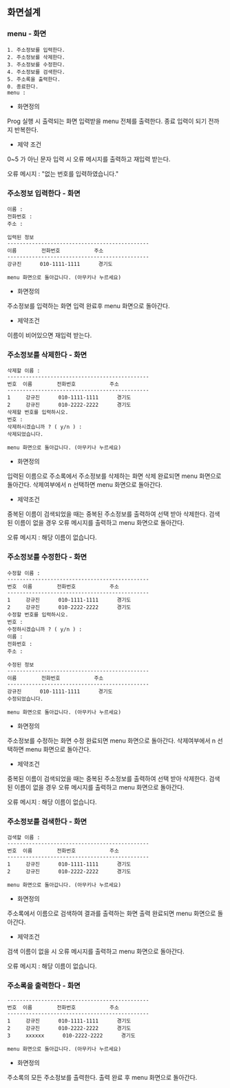 ## 화면설계

### menu - 화면

```
1. 주소정보를 입력한다.
2. 주소정보를 삭제한다.
3. 주소정보를 수정한다.
4. 주소정보를 검색한다.
5. 주소록을 출력한다.
0. 종료한다.
menu : 
```
* 화면정의

Prog 실행 시 출력되는 화면
입력받을 menu 전체를 출력한다.
종료 입력이 되기 전까지 반복한다.

* 제약 조건

0~5 가 아닌 문자 입력 시 오류 메시지를 출력하고 재입력 받는다.

오류 메시지 : "없는 번호를 입력하였습니다."

### 주소정보 입력한다 - 화면

```
이름 : 
전화번호 : 
주소 : 

입력된 정보
----------------------------------------------
이름        전화번호           주소
----------------------------------------------
강규진      010-1111-1111      경기도

menu 화면으로 돌아갑니다. (아무키나 누르세요)
```

* 화면정의

주소정보를 입력하는 화면
입력 완료후 menu 화면으로 돌아간다.

* 제약조건

이름이 비어있으면 재입력 받는다.

### 주소정보를 삭제한다 - 화면

```
삭제할 이름 :
----------------------------------------------
번호  이름        전화번호           주소
----------------------------------------------
1     강규진      010-1111-1111      경기도
2     강규진      010-2222-2222      경기도
삭제할 번호를 입력하시오.
번호 : 
삭제하시겠습니까 ? ( y/n ) :
삭제되었습니다.

menu 화면으로 돌아갑니다. (아무키나 누르세요)
```

* 화면정의

입력된 이름으로 주소록에서 주소정보를 삭제하는 화면
삭제 완료되면 menu 화면으로 돌아간다.
삭제여부에서 n 선택하면 menu 화면으로 돌아간다.

* 제약조건

중복된 이름이 검색되었을 때는 중복된 주소정보를 출력하여 선택 받아 삭제한다.
검색된 이름이 없을 경우 오류 메시지를 출력하고 menu 화면으로 돌아간다.

오류 메시지 : 해당 이름이 없습니다.

### 주소정보를 수정한다 - 화면

```
수정할 이름 :
----------------------------------------------
번호  이름        전화번호           주소
----------------------------------------------
1     강규진      010-1111-1111      경기도
2     강규진      010-2222-2222      경기도
수정할 번호를 입력하시오.
번호 : 
수정하시겠습니까 ? ( y/n ) :
이름 : 
전화번호 : 
주소 : 

수정된 정보
----------------------------------------------
이름        전화번호           주소
----------------------------------------------
강규진      010-1111-1111      경기도
수정되었습니다.

menu 화면으로 돌아갑니다. (아무키나 누르세요)

```

* 화면정의

주소정보를 수정하는 화면
수정 완료되면 menu 화면으로 돌아간다.
삭제여부에서 n 선택하면 menu 화면으로 돌아간다.

* 제약조건

중복된 이름이 검색되었을 때는 중복된 주소정보를 출력하여 선택 받아 삭제한다.
검색된 이름이 없을 경우 오류 메시지를 출력하고 menu 화면으로 돌아간다.

오류 메시지 : 해당 이름이 없습니다.

### 주소정보를 검색한다 - 화면

```
검색할 이름 :
----------------------------------------------
번호  이름        전화번호           주소
----------------------------------------------
1     강규진      010-1111-1111      경기도
2     강규진      010-2222-2222      경기도

menu 화면으로 돌아갑니다. (아무키나 누르세요)
```

* 화면정의

주소록에서 이름으로 검색하여 결과를 출력하는 화면
출력 완료되면 menu 화면으로 돌아간다.

* 제약조건

검색 이름이 없을 시 오류 메시지를 출력하고 menu 화면으로 돌아간다.

오류 메시지 : 해당 이름이 없습니다.

### 주소록을 출력한다 - 화면

```
----------------------------------------------
번호  이름        전화번호           주소
----------------------------------------------
1     강규진      010-1111-1111      경기도
2     강규진      010-2222-2222      경기도
3     xxxxxx      010-2222-2222      경기도

menu 화면으로 돌아갑니다. (아무키나 누르세요)
```

* 화면정의

주소록의 모든 주소정보를 출력한다.
출력 완료 후 menu 화면으로 돌아간다.
